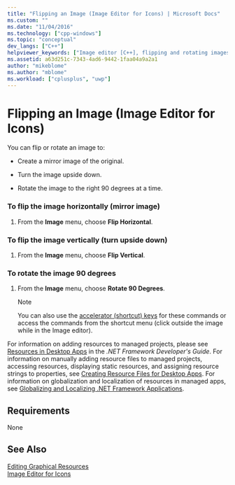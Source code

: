 ```yaml
---
title: "Flipping an Image (Image Editor for Icons) | Microsoft Docs"
ms.custom: ""
ms.date: "11/04/2016"
ms.technology: ["cpp-windows"]
ms.topic: "conceptual"
dev_langs: ["C++"]
helpviewer_keywords: ["Image editor [C++], flipping and rotating images", "images [C++], flipping", "images [C++], rotating"]
ms.assetid: a63d251c-7343-4ad6-9442-1faa04a9a2a1
author: "mikeblome"
ms.author: "mblome"
ms.workload: ["cplusplus", "uwp"]
---
```

# Flipping an Image (Image Editor for Icons)

You can flip or rotate an image to:

- Create a mirror image of the original.

- Turn the image upside down.

- Rotate the image to the right 90 degrees at a time.

### To flip the image horizontally (mirror image)

1. From the **Image** menu, choose **Flip Horizontal**.

### To flip the image vertically (turn upside down)

1. From the **Image** menu, choose **Flip Vertical**.

### To rotate the image 90 degrees

1. From the **Image** menu, choose **Rotate 90 Degrees**.

   > [!NOTE]
   > You can also use the [accelerator (shortcut) keys](../windows/accelerator-keys-image-editor-for-icons.md) for these commands or access the commands from the shortcut menu (click outside the image while in the Image editor).

For information on adding resources to managed projects, please see [Resources in Desktop Apps](/dotnet/framework/resources/index) in the *.NET Framework Developer's Guide*. For information on manually adding resource files to managed projects, accessing resources, displaying static resources, and assigning resource strings to properties, see [Creating Resource Files for Desktop Apps](/dotnet/framework/resources/creating-resource-files-for-desktop-apps). For information on globalization and localization of resources in managed apps, see [Globalizing and Localizing .NET Framework Applications](/dotnet/standard/globalization-localization/index).

## Requirements

None

## See Also

[Editing Graphical Resources](../windows/editing-graphical-resources-image-editor-for-icons.md)  
[Image Editor for Icons](../windows/image-editor-for-icons.md)